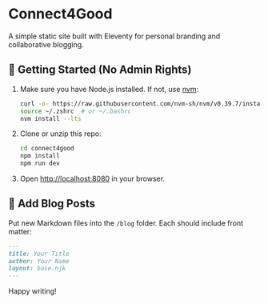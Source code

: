 # Connect4Good

A simple static site built with Eleventy for personal branding and collaborative blogging.

## 🚀 Getting Started (No Admin Rights)

1. Make sure you have Node.js installed. If not, use [nvm](https://github.com/nvm-sh/nvm):
   ```bash
   curl -o- https://raw.githubusercontent.com/nvm-sh/nvm/v0.39.7/install.sh | bash
   source ~/.zshrc  # or ~/.bashrc
   nvm install --lts
   ```

2. Clone or unzip this repo:
   ```bash
   cd connect4good
   npm install
   npm run dev
   ```

3. Open [http://localhost:8080](http://localhost:8080) in your browser.

## 📝 Add Blog Posts

Put new Markdown files into the `/blog` folder. Each should include front matter:
```md
---
title: Your Title
author: Your Name
layout: base.njk
---
```

Happy writing!
